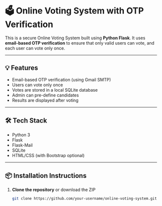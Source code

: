 # 🗳️ Online Voting System with OTP Verification

This is a secure Online Voting System built using **Python Flask**. It uses **email-based OTP verification** to ensure that only valid users can vote, and each user can vote only once.

---

## 💡 Features

- Email-based OTP verification (using Gmail SMTP)
- Users can vote only once
- Votes are stored in a local SQLite database
- Admin can pre-define candidates
- Results are displayed after voting

---

## 🛠️ Tech Stack

- Python 3
- Flask
- Flask-Mail
- SQLite
- HTML/CSS (with Bootstrap optional)

---

## 📦 Installation Instructions

1. **Clone the repository** or download the ZIP
   ```bash
   git clone https://github.com/your-username/online-voting-system.git
